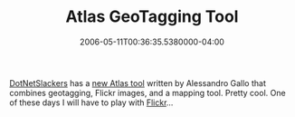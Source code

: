 ﻿---
title: Atlas GeoTagging Tool
date: "2006-05-11T00:36:35.5380000-04:00"
description: "[DotNetSlackers](http://dotnetslackers.com/) has a [new Atlas tool](http://atlas.dotnetslackers.com/Default.aspx) written by Alessandro Gallo that combines geotagging, Flickr images, and a mapping tool. Pretty cool. One of these days I will have to play with [Flickr](http://flickr.com/)…"
featuredImage: img/17718-featured.png
---

[DotNetSlackers](http://dotnetslackers.com/) has a [new Atlas tool](http://atlas.dotnetslackers.com/Default.aspx) written by Alessandro Gallo that combines geotagging, Flickr images, and a mapping tool. Pretty cool. One of these days I will have to play with [Flickr](http://flickr.com/)…

